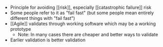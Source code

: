 - Principle for avoiding [[risk]], especially [[catastrophic failure]] risk
- Some people refer to it as "fail fast" (but some people mean entirely different things with "fail fast")
- [[Agile]] validates through working software which may be a working prototype
	- Note: In many cases there are cheaper and better ways to validate
- Earlier validation is better validation